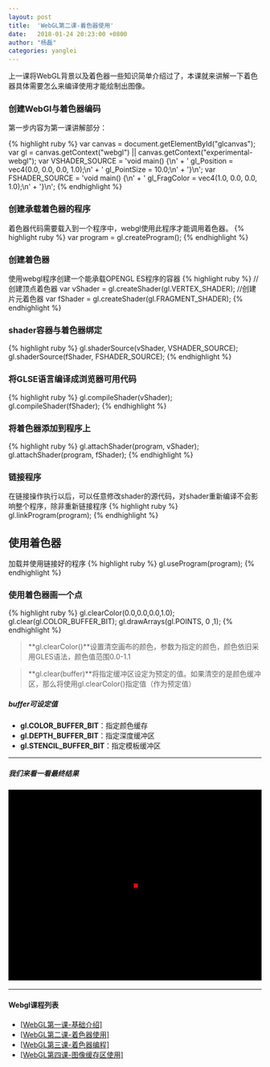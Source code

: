 ```yaml
---
layout: post
title:  'WebGL第二课-着色器使用'
date:   2018-01-24 20:23:00 +0800
author: "杨磊"
categories: yanglei
---
```


上一课将WebGL背景以及着色器一些知识简单介绍过了，本课就来讲解一下着色器具体需要怎么来编译使用才能绘制出图像。

### 创建WebGl与着色器编码

第一步内容为第一课讲解部分：

{% highlight ruby %}
var canvas = document.getElementById("glcanvas");
var gl = canvas.getContext("webgl") || canvas.getContext("experimental-webgl");
var VSHADER_SOURCE = 
  'void main() {\n' +
    '  gl_Position = vec4(0.0, 0.0, 0.0, 1.0);\n' +
    '  gl_PointSize = 10.0;\n' + 
  '}\n';
var FSHADER_SOURCE =
    'void main() {\n' +
    '  gl_FragColor = vec4(1.0, 0.0, 0.0, 1.0);\n' +
'}\n';
{% endhighlight %}

### 创建承载着色器的程序
着色器代码需要载入到一个程序中，webgl使用此程序才能调用着色器。
{% highlight ruby %}
var program = gl.createProgram();
{% endhighlight %}

### 创建着色器
使用webgl程序创建一个能承载OPENGL ES程序的容器
{% highlight ruby %}
//创建顶点着色器
var vShader = gl.createShader(gl.VERTEX_SHADER);
//创建片元着色器
var fShader = gl.createShader(gl.FRAGMENT_SHADER);
{% endhighlight %}

### shader容器与着色器绑定
{% highlight ruby %}
gl.shaderSource(vShader, VSHADER_SOURCE);
gl.shaderSource(fShader, FSHADER_SOURCE);
{% endhighlight %}

### 将GLSE语言编译成浏览器可用代码
{% highlight ruby %}
gl.compileShader(vShader);
gl.compileShader(fShader);
{% endhighlight %}

### 将着色器添加到程序上
{% highlight ruby %}
gl.attachShader(program, vShader);
gl.attachShader(program, fShader);
{% endhighlight %}

### 链接程序
在链接操作执行以后，可以任意修改shader的源代码，对shader重新编译不会影响整个程序，除非重新链接程序
{% highlight ruby %}
gl.linkProgram(program);
{% endhighlight %}

## 使用着色器
加载并使用链接好的程序
{% highlight ruby %}
gl.useProgram(program);
{% endhighlight %}

### 使用着色器画一个点
{% highlight ruby %}
gl.clearColor(0.0,0.0,0.0,1.0);
gl.clear(gl.COLOR_BUFFER_BIT);
gl.drawArrays(gl.POINTS, 0 ,1);
{% endhighlight %}

> **gl.clearColor()**设置清空画布的颜色，参数为指定的颜色，颜色依旧采用GLES语法，颜色值范围0.0-1.1

> **gl.clear(buffer)**将指定缓冲区设定为预定的值。如果清空的是颜色缓冲区，那么将使用gl.clearColor()指定值（作为预定值）

##### buffer可设定值

- **gl.COLOR_BUFFER_BIT**：指定颜色缓存
- **gl.DEPTH_BUFFER_BIT**：指定深度缓冲区
- **gl.STENCIL_BUFFER_BIT**：指定模板缓冲区

---


##### 我们来看一看最终结果

![我是图片的Alt](/assets/img/yanglei6.jpg)

---

#### Webgl课程列表
- <a target="_blank" href="/yanglei/2018/01/24/yanglei5.html">[WebGL第一课-基础介绍]</a>
- <a target="_blank" href="/yanglei/2018/01/24/yanglei6.html">[WebGL第二课-着色器使用]</a>
- <a target="_blank" href="/yanglei/2018/01/24/yanglei8.html">[WebGL第三课-着色器编程]</a>
- <a target="_blank" href="/yanglei/2018/01/24/yanglei9.html">[WebGL第四课-图像缓存区使用]</a>
